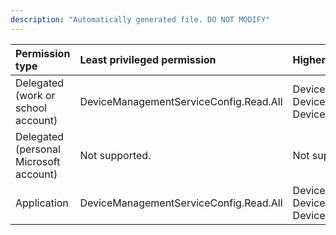 ```yaml
---
description: "Automatically generated file. DO NOT MODIFY"
---
```


|Permission type|Least privileged permission|Higher privileged permissions|
|:---|:---|:---|
|Delegated (work or school account)|DeviceManagementServiceConfig.Read.All|DeviceManagementConfiguration.Read.All, DeviceManagementConfiguration.ReadWrite.All, DeviceManagementServiceConfig.ReadWrite.All|
|Delegated (personal Microsoft account)|Not supported.|Not supported.|
|Application|DeviceManagementServiceConfig.Read.All|DeviceManagementConfiguration.Read.All, DeviceManagementConfiguration.ReadWrite.All, DeviceManagementServiceConfig.ReadWrite.All|

